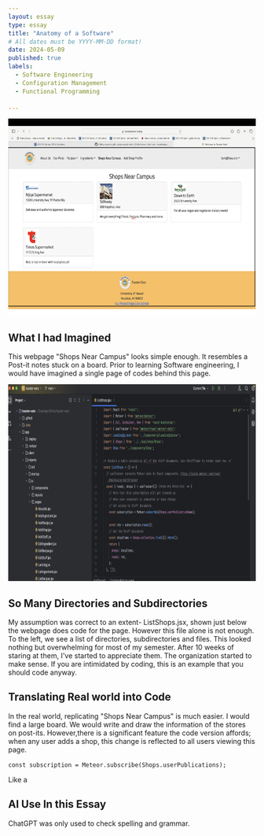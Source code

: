 ```yaml
---
layout: essay
type: essay
title: "Anatomy of a Software"
# All dates must be YYYY-MM-DD format!
date: 2024-05-09
published: true
labels:
  - Software Engineering  
  - Configuration Management
  - Functional Programming 
    
---
```

<img width="700px" height ="400px" class="rounded float-start pe-4" src="./mywebsite.jpg">





## What I had Imagined 

This webpage "Shops Near Campus" looks simple enough. It resembles a Post-it notes stuck on a board. Prior to learning Software engineering, I would have imagined a single page of codes behind this page. 


<img width="700px" height ="400px" class="rounded float-start pe-4" src="./ListShops.jpg">


## So Many Directories and Subdirectories 

My assumption was correct to an extent- ListShops.jsx, shown just below the webpage does code for the page. However this file alone is not enough. To the left, we see a list of directories, subdirectories and files. This looked nothing but overwhelming for most of my semester. After 10 weeks of staring at them, I've started to appreciate them. The organization started to make sense. If you are intimidated by coding, this is an example that you should code anyway. 

## Translating Real world into Code 

In the real world, replicating "Shops Near Campus" is much easier. I would find a large board.  We would write and draw the information of the stores on post-its. However,there is a significant feature the code version affords; when any user adds a shop, this change is reflected to all users viewing this page. 
  ```
  const subscription = Meteor.subscribe(Shops.userPublications);
  ```
Like a 
## AI Use In this Essay

ChatGPT was only used to check spelling and grammar. 
